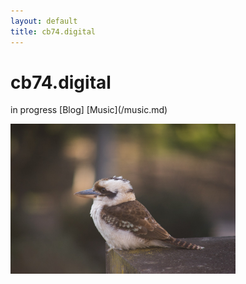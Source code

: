 ```yaml
---
layout: default
title: cb74.digital
---
```

<body>
	<h1>cb74.digital</h1>
	<p>in progress
	[Blog]</blog.md>
	[Music](/music.md)
	</p>
<img src="images/DSC08828-2.jpg" width="360" height="240" class="center"/>
</body>
